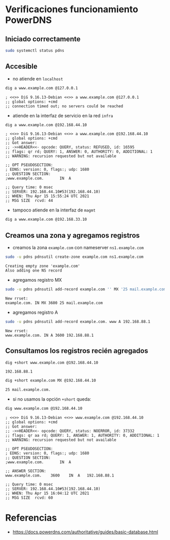 # Verificaciones funcionamiento PowerDNS


## Iniciado correctamente

```bash
sudo systemctl status pdns
```

## Accesible

* no atiende en `localhost`

```bash
dig a www.example.com @127.0.0.1
```

```text
; <<>> DiG 9.16.13-Debian <<>> a www.example.com @127.0.0.1
;; global options: +cmd
;; connection timed out; no servers could be reached
```

* atiende en la interfaz de servicio en la red `infra`

```bash
dig a www.example.com @192.168.44.10
```

```text
; <<>> DiG 9.16.13-Debian <<>> a www.example.com @192.168.44.10
;; global options: +cmd
;; Got answer:
;; ->>HEADER<<- opcode: QUERY, status: REFUSED, id: 16595
;; flags: qr rd; QUERY: 1, ANSWER: 0, AUTHORITY: 0, ADDITIONAL: 1
;; WARNING: recursion requested but not available

;; OPT PSEUDOSECTION:
; EDNS: version: 0, flags:; udp: 1680
;; QUESTION SECTION:
;www.example.com.		IN	A

;; Query time: 0 msec
;; SERVER: 192.168.44.10#53(192.168.44.10)
;; WHEN: Thu Apr 15 15:55:24 UTC 2021
;; MSG SIZE  rcvd: 44
```

* tampoco atiende en la interfaz de `magmt`

```bash
dig a www.example.com @192.168.33.10
```

## Creamos una zona y agregamos registros

*  creamos la zona `example.com` con nameserver `ns1.example.com`
```bash
sudo -u pdns pdnsutil create-zone example.com ns1.example.com
```

```text
Creating empty zone 'example.com'
Also adding one NS record
```

* agregamos registro MX

```bash
sudo -u pdns pdnsutil add-record example.com '' MX '25 mail.example.com'
```

```text
New rrset:
example.com. IN MX 3600 25 mail.example.com
```

* agregamos registro A

```bash
sudo -u pdns pdnsutil add-record example.com. www A 192.168.88.1
```

```text
New rrset:
www.example.com. IN A 3600 192.168.88.1
```

## Consultamos los registros recién agregados


```bash
dig +short www.example.com @192.168.44.10
```

```text
192.168.88.1
```

```bash
dig +short example.com MX @192.168.44.10
```

```text
25 mail.example.com.
```

* si no usamos la opción `+short` queda:

```bash
dig www.example.com @192.168.44.10
```

```text
; <<>> DiG 9.16.13-Debian <<>> www.example.com @192.168.44.10
;; global options: +cmd
;; Got answer:
;; ->>HEADER<<- opcode: QUERY, status: NOERROR, id: 37332
;; flags: qr aa rd; QUERY: 1, ANSWER: 1, AUTHORITY: 0, ADDITIONAL: 1
;; WARNING: recursion requested but not available

;; OPT PSEUDOSECTION:
; EDNS: version: 0, flags:; udp: 1680
;; QUESTION SECTION:
;www.example.com.		IN	A

;; ANSWER SECTION:
www.example.com.	3600	IN	A	192.168.88.1

;; Query time: 0 msec
;; SERVER: 192.168.44.10#53(192.168.44.10)
;; WHEN: Thu Apr 15 16:04:12 UTC 2021
;; MSG SIZE  rcvd: 60
```



# Referencias

* https://docs.powerdns.com/authoritative/guides/basic-database.html

